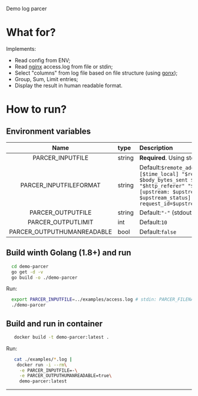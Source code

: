 Demo log parcer

# What for?

Implements:
 - Read config from ENV;
 - Read [nginx][link_nginx_home] access.log from file or stdin;
 - Select "columns" from log file based on file structure (using [gonx][link_gonx_home]);
 - Group, Sum, Limit entries;
 - Display the result in human readable format.

# How to run?

## Environment variables

| Name | type | Description |
|:----:|:-----|:------------|
| PARCER_INPUTFILE           | string | **Required**. Using stdin if set to ```"-"``` |
| PARCER_INPUTFILEFORMAT     | string | Default:```$remote_addr - $remote_user [$time_local] "$request" $status $body_bytes_sent $request_time "$http_referer" "$http_user_agent" [upstream: $upstream_addr $upstream_status] request_id=$upstream_http_x_request_id``` |
| PARCER_OUTPUTFILE          | string | Default:```"-"``` (stdout) |
| PARCER_OUTPUTLIMIT         | int    | Default:```10```           |
| PARCER_OUTPUTHUMANREADABLE | bool   | Default:```false```        |

## Build winth Golang (1.8+) and run

```bash
  cd demo-parcer
  go get -d -v
  go build -o ./demo-parcer
```

Run:

```bash
  export PARCER_INPUTFILE=../examples/access.log # stdin: PARCER_FILENAME=-
  ./demo-parcer
```

## Build and run in container

```bash
   docker build -t demo-parcer:latest .
```

Run:

```bash
   cat ./examples/*.log |
    docker run -i --rm\
     -e PARCER_INPUTFILE=-\
     -e PARCER_OUTPUTHUMANREADABLE=true\
     demo-parcer:latest
```

---
[link_nginx_home]:https://nginx.org/
[link_gonx_home]:https://github.com/satyrius/gonx

